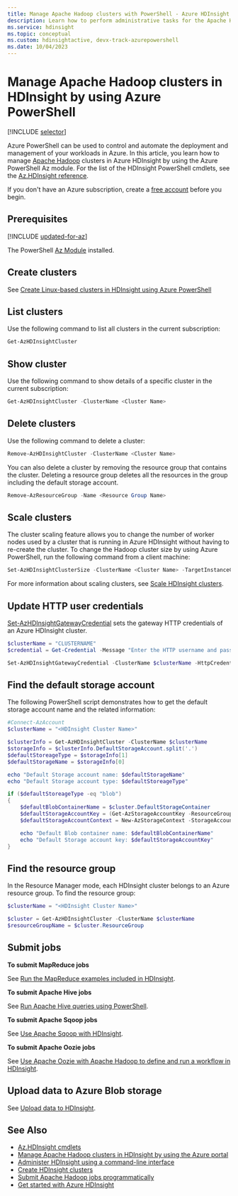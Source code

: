 ```yaml
---
title: Manage Apache Hadoop clusters with PowerShell - Azure HDInsight
description: Learn how to perform administrative tasks for the Apache Hadoop clusters in HDInsight using Azure PowerShell.
ms.service: hdinsight
ms.topic: conceptual
ms.custom: hdinsightactive, devx-track-azurepowershell
ms.date: 10/04/2023
---
```


# Manage Apache Hadoop clusters in HDInsight by using Azure PowerShell

[!INCLUDE [selector](includes/hdinsight-portal-management-selector.md)]

Azure PowerShell can be used to control and automate the deployment and management of your workloads in Azure. In this article, you learn how to manage [Apache Hadoop](https://hadoop.apache.org/) clusters in Azure HDInsight by using the Azure PowerShell Az module. For the list of the HDInsight PowerShell cmdlets, see the [Az.HDInsight reference](/powershell/module/az.hdinsight).

If you don't have an Azure subscription, create a [free account](https://azure.microsoft.com/free/?WT.mc_id=A261C142F) before you begin.

## Prerequisites

[!INCLUDE [updated-for-az](../../includes/updated-for-az.md)]

The PowerShell [Az Module](/powershell/azure/) installed.

## Create clusters

See [Create Linux-based clusters in HDInsight using Azure PowerShell](hdinsight-hadoop-create-linux-clusters-azure-powershell.md)

## List clusters

Use the following command to list all clusters in the current subscription:

```powershell
Get-AzHDInsightCluster
```

## Show cluster

Use the following command to show details of a specific cluster in the current subscription:

```powershell
Get-AzHDInsightCluster -ClusterName <Cluster Name>
```

## Delete clusters

Use the following command to delete a cluster:

```powershell
Remove-AzHDInsightCluster -ClusterName <Cluster Name>
```

You can also delete a cluster by removing the resource group that contains the cluster. Deleting a resource group deletes all the resources in the group including the default storage account.

```powershell
Remove-AzResourceGroup -Name <Resource Group Name>
```

## Scale clusters

The cluster scaling feature allows you to change the number of worker nodes used by a cluster that is running in Azure HDInsight without having to re-create the cluster. To change the Hadoop cluster size by using Azure PowerShell, run the following command from a client machine:

```powershell
Set-AzHDInsightClusterSize -ClusterName <Cluster Name> -TargetInstanceCount <NewSize>
```

 For more information about scaling clusters, see [Scale HDInsight clusters](./hdinsight-scaling-best-practices.md).

## Update HTTP user credentials

[Set-AzHDInsightGatewayCredential](/powershell/module/az.hdinsight/set-azhdinsightgatewaycredential) sets the gateway HTTP credentials of an Azure HDInsight cluster.

```powershell
$clusterName = "CLUSTERNAME"
$credential = Get-Credential -Message "Enter the HTTP username and password:" -UserName "admin"

Set-AzHDInsightGatewayCredential -ClusterName $clusterName -HttpCredential $credential
```

## Find the default storage account

The following PowerShell script demonstrates how to get the default storage account name and the related information:

```powershell
#Connect-AzAccount
$clusterName = "<HDInsight Cluster Name>"

$clusterInfo = Get-AzHDInsightCluster -ClusterName $clusterName
$storageInfo = $clusterInfo.DefaultStorageAccount.split('.')
$defaultStoreageType = $storageInfo[1]
$defaultStorageName = $storageInfo[0]

echo "Default Storage account name: $defaultStorageName"
echo "Default Storage account type: $defaultStoreageType"

if ($defaultStoreageType -eq "blob")
{
    $defaultBlobContainerName = $cluster.DefaultStorageContainer
    $defaultStorageAccountKey = (Get-AzStorageAccountKey -ResourceGroupName $resourceGroupName -Name $defaultStorageAccountName)[0].Value
    $defaultStorageAccountContext = New-AzStorageContext -StorageAccountName $defaultStorageAccountName -StorageAccountKey $defaultStorageAccountKey

    echo "Default Blob container name: $defaultBlobContainerName"
    echo "Default Storage account key: $defaultStorageAccountKey"
}
```

## Find the resource group

In the Resource Manager mode, each HDInsight cluster belongs to an Azure resource group.  To find the resource group:

```powershell
$clusterName = "<HDInsight Cluster Name>"

$cluster = Get-AzHDInsightCluster -ClusterName $clusterName
$resourceGroupName = $cluster.ResourceGroup
```

## Submit jobs

**To submit MapReduce jobs**

See [Run the MapReduce examples included in HDInsight](hadoop/apache-hadoop-run-samples-linux.md).

**To submit Apache Hive jobs**

See [Run Apache Hive queries using PowerShell](hadoop/apache-hadoop-use-hive-powershell.md).

**To submit Apache Sqoop jobs**

See [Use Apache Sqoop with HDInsight](hadoop/hdinsight-use-sqoop.md).

**To submit Apache Oozie jobs**

See [Use Apache Oozie with Apache Hadoop to define and run a workflow in HDInsight](hdinsight-use-oozie-linux-mac.md).

## Upload data to Azure Blob storage

See [Upload data to HDInsight](hdinsight-upload-data.md).

## See Also

* [Az.HDInsight cmdlets](/powershell/module/az.hdinsight/#hdinsight)
* [Manage Apache Hadoop clusters in HDInsight by using the Azure portal](hdinsight-administer-use-portal-linux.md)
* [Administer HDInsight using a command-line interface](hdinsight-administer-use-command-line.md)
* [Create HDInsight clusters](hdinsight-hadoop-provision-linux-clusters.md)
* [Submit Apache Hadoop jobs programmatically](hadoop/submit-apache-hadoop-jobs-programmatically.md)
* [Get started with Azure HDInsight](hadoop/apache-hadoop-linux-tutorial-get-started.md)
